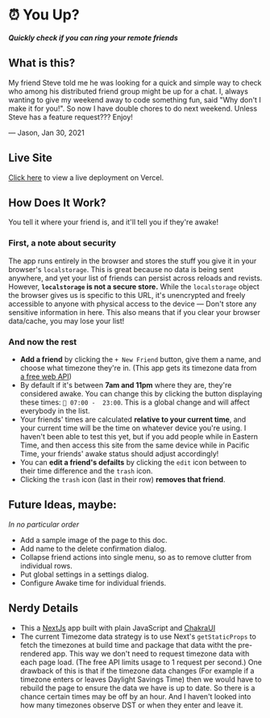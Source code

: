 # ⏰ You Up?
***Quickly check if you can ring your remote friends***

## What is this?
My friend Steve told me he was looking for a quick and simple way to check who among his distributed friend group might be up for a chat. I, always wanting to give my weekend away to code something fun, said "Why don't I make it for you!". So now I have double chores to do next weekend. Unless Steve has a feature request??? Enjoy!

— Jason, Jan 30, 2021

## Live Site
[Click here](https://youup.vercel.app/) to view a live deployment on Vercel.

## How Does It Work?
You tell it where your friend is, and it'll tell you if they're awake!

### First, a note about security

The app runs entirely in the browser and stores the stuff you give it in your browser's `localstorage`. This is great because no data is being sent anywhere, and yet your list of friends can persist across reloads and revists. However, **`localstorage` is not a secure store.** While the `localstorage` object the browser gives us is specific to this URL, it's unencrypted and freely accessible to anyone with physical access to the device — Don't store any sensitive information in here. This also means that if you clear your browser data/cache, you may lose your list!

### And now the rest

- **Add a friend** by clicking the `+ New Friend` button, give them a name, and choose what timezone they're in. (This app gets its timezone data from [a free web API](https://timezonedb.com/))
- By default if it's between **7am and 11pm** where they are, they're considered awake. You can change this by clicking the button displaying these times: `👋 07:00 -  23:00`. This is a global change and will affect everybody in the list.
- Your friends' times are calculated **relative to your current time**, and your current time will be the time on whatever device you're using. I haven't been able to test this yet, but if you add people while in Eastern Time, and then access this site from the same device while in Pacific Time, your friends' awake status should adjust accordingly!
- You can **edit a friend's defailts** by clicking the `edit` icon between to their time difference and the `trash` icon.
- Clicking the `trash` icon (last in their row) **removes that friend**.

## Future Ideas, maybe:

_In no particular order_
- Add a sample image of the page to this doc.
- Add name to the delete confirmation dialog.
- Collapse friend actions into single menu, so as to remove clutter from individual rows.
- Put global settings in a settings dialog.
- Configure Awake time for individual friends.

## Nerdy Details

- This a [NextJs](https://nextjs.org/) app built with plain JavaScript and [ChakraUI](https://chakra-ui.com/)
- The current Timezome data strategy is to use Next's `getStaticProps` to fetch the timezones at build time and package that data witht the pre-rendered app. This way we don't need to request timezone data with each page load. (The free API limits usage to 1 request per second.) One drawback of this is that if the timezone data changes (For example if a timezone enters or leaves Daylight Savings Time) then we would have to rebuild the page to ensure the data we have is up to date. So there is a chance certain times may be off by an hour. And I haven't looked into how many timezones observe DST or when they enter and leave it.
